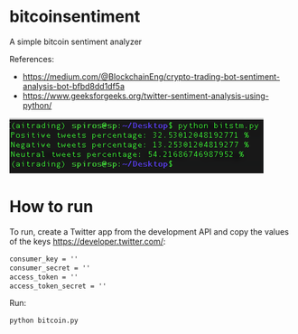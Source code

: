 # bitcoinsentiment
A simple bitcoin sentiment analyzer

References:

* https://medium.com/@BlockchainEng/crypto-trading-bot-sentiment-analysis-bot-bfbd8dd1df5a
* https://www.geeksforgeeks.org/twitter-sentiment-analysis-using-python/


![demo](demo.png)


# How to run

To run, create a Twitter app from the development API and copy the values of the keys https://developer.twitter.com/:

```
consumer_key = ''
consumer_secret = ''
access_token = ''
access_token_secret = ''
```

Run:
```
python bitcoin.py
```
